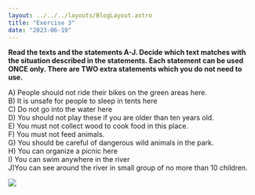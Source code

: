 ```yaml
---
layout: ../../../layouts/BlogLayout.astro
title: "Exercise 3"
date: "2023-06-19"
---
```


**Read the texts and the statements A-J. Decide which text matches with the situation described in the statements. Each statement can be used ONCE only. There are TWO extra statements which you do not need to use.**

  
A) People should not ride their bikes on the green areas here.  
B) It is unsafe for people to sleep in tents here  
C) Do not go into the water here  
D) You should not play these if you are older than ten years old.  
E) You must not collect wood to cook food in this place.  
F) You must not feed animals.  
G) You should be careful of dangerous wild animals in the park.  
H) You can organize a picnic here  
I) You can swim anywhere in the river  
J)You can see around the river in small group of no more than 10 children.

![](https://xirurgabdukarim.uz/wp-content/uploads/2023/06/part2.jpg)
